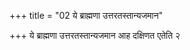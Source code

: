 +++
title = "02 ये ब्राह्मणा उत्तरतस्तान्यजमान"

+++
ये ब्राह्मणा उत्तरतस्तान्यजमान आह दक्षिणत एतेति २